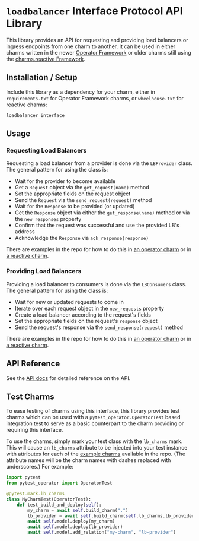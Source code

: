 # `loadbalancer` Interface Protocol API Library

This library provides an API for requesting and providing load balancers or
ingress endpoints from one charm to another. It can be used in either charms
written in the newer [Operator Framework][] or older charms still using the
[charms.reactive Framework][].


## Installation / Setup

Include this library as a dependency for your charm, either in
`requirements.txt` for Operator Framework charms, or `wheelhouse.txt` for
reactive charms:

```
loadbalancer_interface
```

## Usage

### Requesting Load Balancers

Requesting a load balancer from a provider is done via the `LBProvider` class.
The general pattern for using the class is:

  * Wait for the provider to become available
  * Get a `Request` object via the `get_request(name)` method
  * Set the appropriate fields on the request object
  * Send the `Request` via the `send_request(request)` method
  * Wait for the `Response` to be provided (or updated)
  * Get the `Response` object via either the `get_response(name)` method or
    via the `new_responses` property
  * Confirm that the request was successful and use the provided LB's address
  * Acknowledge the `Response` via `ack_response(response)`

There are examples in the repo for how to do this in [an operator charm][requires-operator]
or in [a reactive charm][requires-reactive].


### Providing Load Balancers

Providing a load balancer to consumers is done via the `LBConsumers` class.  The
general pattern for using the class is:

  * Wait for new or updated requests to come in
  * Iterate over each request object in the `new_requests` property
  * Create a load balancer according to the request's fields
  * Set the appropriate fields on the request's `response` object
  * Send the request's response via the `send_response(request)` method

There are examples in the repo for how to do this in [an operator charm][provides-operator]
or in [a reactive charm][provides-reactive].

## API Reference

See the [API docs][] for detailed reference on the API.

## Test Charms

To ease testing of charms using this interface, this library provides test charms
which can be used with a `pytest_operator.OperatorTest` based integration test to
serve as a basic counterpart to the charm providing or requiring this interface.

To use the charms, simply mark your test class with the `lb_charms` mark. This will
cause an `lb_charms` attribute to be injected into your test instance with attributes
for each of the [example charms][] available in the repo. (The attribute names will
be the charm names with dashes replaced with underscores.) For example:

```python
import pytest
from pytest_operator import OperatorTest

@pytest.mark.lb_charms
class MyCharmTest(OperatorTest):
    def test_build_and_deploy(self):
        my_charm = await self.build_charm(".")
        lb_provider = await self.build_charm(self.lb_charms.lb_provider)
        await self.model.deploy(my_charm)
        await self.model.deploy(lb_provider)
        await self.model.add_relation("my-charm", "lb-provider")
```


<!-- Links -->

[Operator Framework]: https://github.com/canonical/operator/
[charms.reactive Framework]: https://charmsreactive.readthedocs.io/
[requires-operator]: https://github.com/juju-solutions/loadbalancer-interface/blob/master/examples/requires-operator/
[requires-reactive]: https://github.com/juju-solutions/loadbalancer-interface/blob/master/examples/requires-reactive/
[provides-operator]: https://github.com/juju-solutions/loadbalancer-interface/blob/master/examples/provides-operator/
[provides-reactive]: https://github.com/juju-solutions/loadbalancer-interface/blob/master/examples/provides-reactive/
[API docs]: https://github.com/juju-solutions/loadbalancer-interface/blob/master/docs/api.md
[example charms]: https://github.com/juju-solutions/loadbalancer-interface/blob/master/examples
